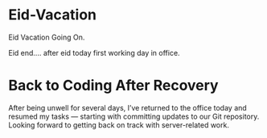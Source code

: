 # Eid-Vacation
Eid Vacation Going On.


Eid end.... after eid today first working day in office. 
#  Back to Coding After Recovery 
After being unwell for several days, I’ve returned to the office today and resumed my tasks — starting with committing updates to our Git repository. Looking forward to getting back on track with server-related work.
